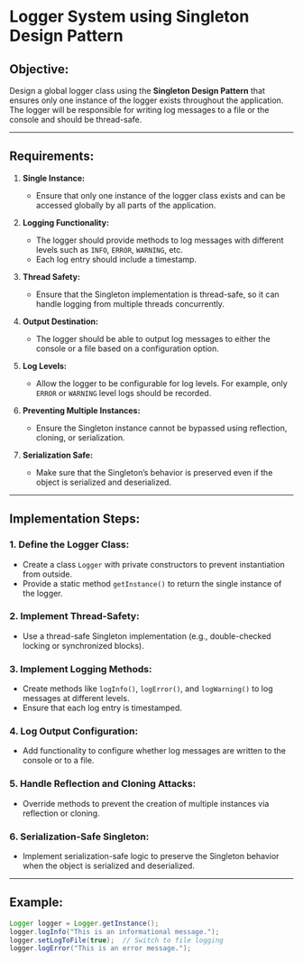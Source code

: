 # Logger System using Singleton Design Pattern

## Objective:
Design a global logger class using the **Singleton Design Pattern** that ensures only one instance of the logger exists throughout the application. The logger will be responsible for writing log messages to a file or the console and should be thread-safe.

---

## Requirements:

1. **Single Instance:**
   - Ensure that only one instance of the logger class exists and can be accessed globally by all parts of the application.

2. **Logging Functionality:**
   - The logger should provide methods to log messages with different levels such as `INFO`, `ERROR`, `WARNING`, etc.
   - Each log entry should include a timestamp.

3. **Thread Safety:**
   - Ensure that the Singleton implementation is thread-safe, so it can handle logging from multiple threads concurrently.

4. **Output Destination:**
   - The logger should be able to output log messages to either the console or a file based on a configuration option.

5. **Log Levels:**
   - Allow the logger to be configurable for log levels. For example, only `ERROR` or `WARNING` level logs should be recorded.

6. **Preventing Multiple Instances:**
   - Ensure the Singleton instance cannot be bypassed using reflection, cloning, or serialization.

7. **Serialization Safe:**
   - Make sure that the Singleton’s behavior is preserved even if the object is serialized and deserialized.

---

## Implementation Steps:

### 1. Define the Logger Class:
   - Create a class `Logger` with private constructors to prevent instantiation from outside.
   - Provide a static method `getInstance()` to return the single instance of the logger.

### 2. Implement Thread-Safety:
   - Use a thread-safe Singleton implementation (e.g., double-checked locking or synchronized blocks).

### 3. Implement Logging Methods:
   - Create methods like `logInfo()`, `logError()`, and `logWarning()` to log messages at different levels.
   - Ensure that each log entry is timestamped.

### 4. Log Output Configuration:
   - Add functionality to configure whether log messages are written to the console or to a file.

### 5. Handle Reflection and Cloning Attacks:
   - Override methods to prevent the creation of multiple instances via reflection or cloning.

### 6. Serialization-Safe Singleton:
   - Implement serialization-safe logic to preserve the Singleton behavior when the object is serialized and deserialized.

---

## Example:

```java
Logger logger = Logger.getInstance();
logger.logInfo("This is an informational message.");
logger.setLogToFile(true);  // Switch to file logging
logger.logError("This is an error message.");
